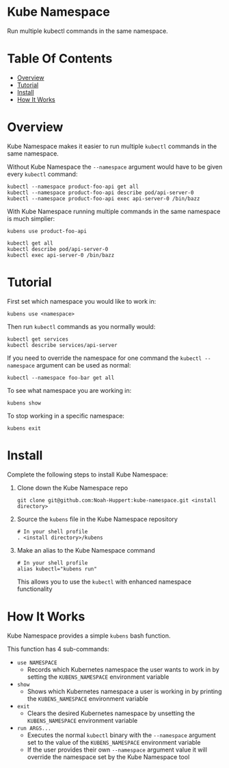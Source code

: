 # Kube Namespace
Run multiple kubectl commands in the same namespace.

# Table Of Contents
- [Overview](#overview)
- [Tutorial](#tutorial)
- [Install](#install)
- [How It Works](#how-it-works)

# Overview
Kube Namespace makes it easier to run multiple `kubectl` commands in the same
namespace.  

Without Kube Namespace the `--namespace` argument would have to be given every `kubectl` command:

```
kubectl --namespace product-foo-api get all
kubectl --namespace product-foo-api describe pod/api-server-0
kubectl --namespace product-foo-api exec api-server-0 /bin/bazz
```

With Kube Namespace running multiple commands in the same namespace is much simplier:

```
kubens use product-foo-api

kubectl get all
kubectl describe pod/api-server-0
kubectl exec api-server-0 /bin/bazz
```

# Tutorial
First set which namespace you would like to work in:

```
kubens use <namespace>
```

Then run `kubectl` commands as you normally would:

```
kubectl get services
kubectl describe services/api-server
```

If you need to override the namespace for one command the `kubectl --namespace` 
argument can be used as normal:

```
kubectl --namespace foo-bar get all
```

To see what namespace you are working in:

```
kubens show
```

To stop working in a specific namespace:

```
kubens exit
```

# Install
Complete the following steps to install Kube Namespace:

1. Clone down the Kube Namespace repo
   ```
   git clone git@github.com:Noah-Huppert:kube-namespace.git <install directory>
   ```
2. Source the `kubens` file in the Kube Namespace repository
   ```
   # In your shell profile
   . <install directory>/kubens
   ```
3. Make an alias to the Kube Namespace command
   ```
   # In your shell profile
   alias kubectl="kubens run"
   ```
   This allows you to use the `kubectl` with enhanced namespace functionality

# How It Works
Kube Namespace provides a simple `kubens` bash function.  

This function has 4 sub-commands:

- `use NAMESPACE`
	- Records which Kubernetes namespace the user wants to work in by 
	  setting the `KUBENS_NAMESPACE` environment variable
- `show`
	- Shows which Kubernetes namespace a user is working in by printing the 
	  `KUBENS_NAMESPACE` environment variable
- `exit`
	- Clears the desired Kubernetes namespace by unsetting the 
	  `KUBENS_NAMESPACE` environment variable
- `run ARGS...`
	- Executes the normal `kubectl` binary with the `--namespace` argument 
	  set to the value of the `KUBENS_NAMESPACE` environment variable
	- If the user provides their own `--namespace` argument value it will 
	  override the namespace set by the Kube Namespace tool
